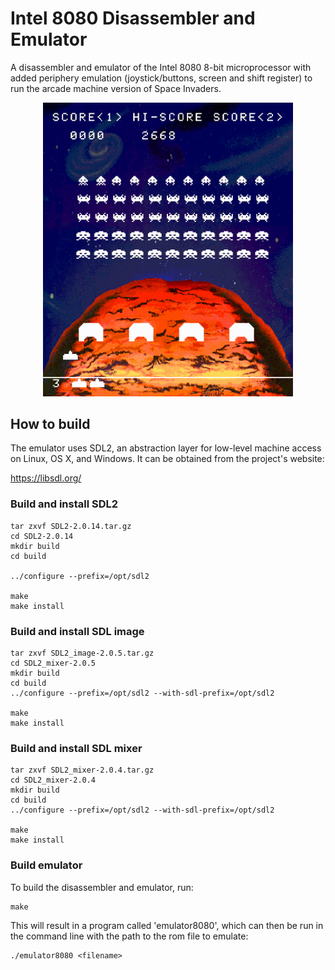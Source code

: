 # Intel 8080 Disassembler and Emulator

A disassembler and emulator of the Intel 8080 8-bit microprocessor with added periphery emulation (joystick/buttons, screen and shift register) to run the arcade machine version of Space Invaders.

<p align="center">
    <img src="https://github.com/alexheinrich/Intel8080/blob/main/image/invaders_screengrab.gif" alt="Screenshot of the emulator running space invaders" width="400px">
</p>

## How to build

The emulator uses SDL2, an abstraction layer for low-level machine
access on Linux, OS X, and Windows. It can be obtained from the
project's website:

https://libsdl.org/

### Build and install SDL2

```
tar zxvf SDL2-2.0.14.tar.gz
cd SDL2-2.0.14
mkdir build
cd build

../configure --prefix=/opt/sdl2

make
make install
```

### Build and install SDL image
```
tar zxvf SDL2_image-2.0.5.tar.gz
cd SDL2_mixer-2.0.5
mkdir build
cd build
../configure --prefix=/opt/sdl2 --with-sdl-prefix=/opt/sdl2

make
make install
```

### Build and install SDL mixer
```
tar zxvf SDL2_mixer-2.0.4.tar.gz
cd SDL2_mixer-2.0.4
mkdir build
cd build
../configure --prefix=/opt/sdl2 --with-sdl-prefix=/opt/sdl2

make
make install
```

### Build emulator

To build the disassembler and emulator, run:
```
make
```

This will result in a program called 'emulator8080', which can then be run in the command line with the path to the rom file to emulate:

```
./emulator8080 <filename>
```
